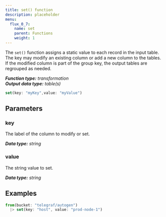 ```yaml
---
title: set() function
description: placeholder
menu:
  flux_0_7:
    name: set
    parent: Functions
    weight: 1
---
```


The `set()` function assigns a static value to each record in the input table.
The key may modify an existing column or add a new column to the tables.
If the modified column is part of the group key, the output tables are regrouped as needed.

_**Function type:** transformation_  
_**Output data type:** table(s)_

```js
set(key: "myKey",value: "myValue")
```

## Parameters

### key
The label of the column to modify or set.

_**Data type:** string_

### value
The string value to set.

_**Data type:** string_

## Examples
```js
from(bucket: "telegraf/autogen")
  |> set(key: "host", value: "prod-node-1")
```
